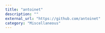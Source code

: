 ```yaml
---
title: "antoinet"
description: ""
external_url: "https://github.com/antoinet"
category: "Miscellaneous"
---
```

